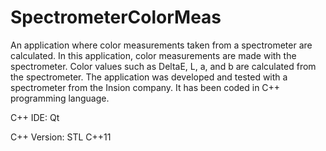 # SpectrometerColorMeas
An application where color measurements taken from a spectrometer are calculated. In this application, color measurements are made with the spectrometer. 
Color values such as DeltaE, L, a, and b are calculated from the spectrometer. The application was developed and tested with a spectrometer from the Insion company. 
It has been coded in C++ programming language.

C++ IDE: Qt

C++ Version: STL C++11